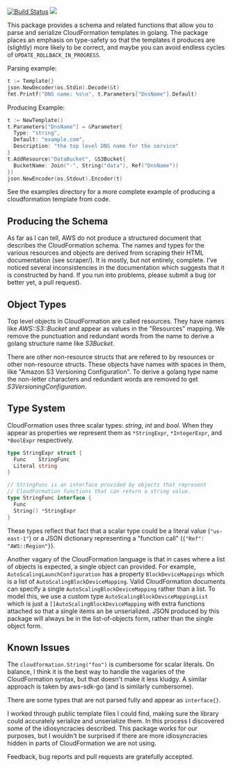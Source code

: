 [![Build Status](https://travis-ci.org/crewjam/go-cloudformation.svg?branch=master)](https://travis-ci.org/crewjam/go-cloudformation) [![](https://godoc.org/github.com/crewjam/go-cloudformation?status.png)](https://godoc.org/github.com/crewjam/go-cloudformation)

This package provides a schema and related functions that allow you to parse and serialize CloudFormation templates in golang. The package places an emphasis on type-safety so that the templates it produces are (slightly) more likely to be correct, and maybe you can avoid endless cycles of `UPDATE_ROLLBACK_IN_PROGRESS`.

Parsing example:

```go
t := Template{}
json.NewDecoder(os.Stdin).Decode(&t)
fmt.Printf("DNS name: %s\n", t.Parameters["DnsName"].Default) 
```

Producing Example:

```go
t := NewTemplate()
t.Parameters["DnsName"] = &Parameter{
  Type: "string",
  Default: "example.com",
  Description: "the top level DNS name for the service"
}
t.AddResource("DataBucket", &S3Bucket{
  BucketName: Join("-", String("data"), Ref("DnsName"))
})
json.NewEncoder(os.Stdout).Encoder(t)
```

See the examples directory for a more complete example of producing a
cloudformation template from code.

## Producing the Schema

As far as I can tell, AWS do not produce a structured document that
describes the CloudFormation schema. The names and types for the
various resources and objects are derived from scraping their HTML
documentation (see scraper/). It is mostly, but not entirely,
complete. I've noticed several inconsistencies in the documentation
which suggests that it is constructed by hand. If you run into
problems, please submit a bug (or better yet, a pull request).

## Object Types

Top level objects in CloudFormation are called resources. They have
names like *AWS::S3::Bucket* and appear as values in the "Resources"
mapping. We remove the punctuation and redundant words from the name
to derive a golang structure name like *S3Bucket*.

There are other non-resource structs that are refered to by resources or other non-resource structs. These objects have names with
spaces in them, like "Amazon S3 Versioning Configuration". To derive a golang
type name the non-letter characters and redundant words are removed to get
*S3VersioningConfiguration*.

## Type System

CloudFormation uses three scalar types: *string*, *int* and *bool*. When
they appear as properties we represent them as `*StringExpr`, `*IntegerExpr`,
and `*BoolExpr` respectively. 

```go
type StringExpr struct {
  Func    StringFunc
  Literal string
}

// StringFunc is an interface provided by objects that represent 
// CloudFormation functions that can return a string value.
type StringFunc interface {
  Func
  String() *StringExpr
}
```

These types reflect that fact that a scalar type could be a literal value (`"us-east-1"`) or a JSON dictionary representing a "function call" (`{"Ref": "AWS::Region"}`).

Another vagary of the CloudFormation language is that in cases where
a list of objects is expected, a single object can provided. For example, 
`AutoScalingLaunchConfiguration` has a property `BlockDeviceMappings` which is a list of `AutoScalingBlockDeviceMapping`. Valid CloudFormation documents can specify a single `AutoScalingBlockDeviceMapping` rather than a list. To model this, we use a custom type `AutoScalingBlockDeviceMappingList` which is just a `[]AutoScalingBlockDeviceMapping` with extra functions attached so that a single items an be unserialized. JSON produced by this package will always be in the list-of-objects form, rather than the single object form.

## Known Issues

The `cloudformation.String("foo")` is cumbersome for scalar literals. On balance, I think it is the best way to handle the vagaries of the CloudFormation syntax, but that doesn't make it less kludgy. A similar approach is taken by aws-sdk-go (and is similarly cumbersome).

There are some types that are not parsed fully and appear as `interface{}`.

I worked through public template files I could find, making sure the 
library could accurately serialize and unserialize them. In this process
I discovered some of the idiosyncracies described. This package works for our purposes, but I wouldn't be surprised if there are more idiosyncracies hidden in parts of CloudFormation we are not using. 

Feedback, bug reports and pull requests are gratefully accepted.

